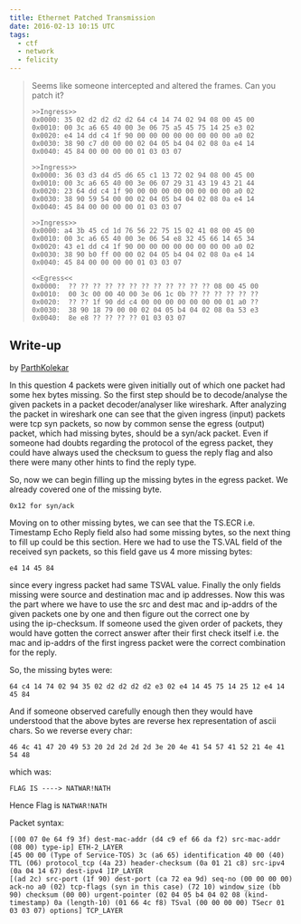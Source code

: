 ```yaml
---
title: Ethernet Patched Transmission
date: 2016-02-13 10:15 UTC
tags:
  - ctf
  - network
  - felicity
---
```


> Seems like someone intercepted and altered the frames. Can you patch it?
>     
>     >>Ingress>>
>     0x0000: 35 02 d2 d2 d2 d2 64 c4 14 74 02 94 08 00 45 00
>     0x0010: 00 3c a6 65 40 00 3e 06 75 a5 45 75 14 25 e3 02
>     0x0020: e4 14 dd c4 1f 90 00 00 00 00 00 00 00 00 a0 02
>     0x0030: 38 90 c7 d0 00 00 02 04 05 b4 04 02 08 0a e4 14
>     0x0040: 45 84 00 00 00 00 01 03 03 07
>     
>     >>Ingress>>
>     0x0000: 36 03 d3 d4 d5 d6 65 c1 13 72 02 94 08 00 45 00
>     0x0010: 00 3c a6 65 40 00 3e 06 07 29 31 43 19 43 21 44
>     0x0020: 23 64 dd c4 1f 90 00 00 00 00 00 00 00 00 a0 02
>     0x0030: 38 90 59 54 00 00 02 04 05 b4 04 02 08 0a e4 14
>     0x0040: 45 84 00 00 00 00 01 03 03 07
>     
>     >>Ingress>>
>     0x0000: a4 3b 45 cd 1d 76 56 22 75 15 02 41 08 00 45 00
>     0x0010: 00 3c a6 65 40 00 3e 06 54 e8 32 45 66 14 65 34
>     0x0020: 43 e1 dd c4 1f 90 00 00 00 00 00 00 00 00 a0 02
>     0x0030: 38 90 b0 ff 00 00 02 04 05 b4 04 02 08 0a e4 14
>     0x0040: 45 84 00 00 00 00 01 03 03 07
>     
>     <<Egress<<
>     0x0000:  ?? ?? ?? ?? ?? ?? ?? ?? ?? ?? ?? ?? 08 00 45 00
>     0x0010:  00 3c 00 00 40 00 3e 06 1c 0b ?? ?? ?? ?? ?? ??
>     0x0020:  ?? ?? 1f 90 dd c4 00 00 00 00 00 00 00 01 a0 ??
>     0x0030:  38 90 18 79 00 00 02 04 05 b4 04 02 08 0a 53 e3
>     0x0040:  8e e8 ?? ?? ?? ?? 01 03 03 07

## Write-up

by [ParthKolekar](https://github.com/ParthKolekar)

In this question 4 packets were given initially out of which one 
packet had some hex bytes missing. So the first step should be to 
decode/analyse the given packets in a packet decoder/analyser like 
wireshark. After analyzing the packet in wireshark one can see that 
the given ingress (input) packets were tcp syn packets, so now by 
common sense the egress (output) packet, which had missing bytes, 
should be a syn/ack packet. Even if someone had doubts regarding 
the protocol of the egress packet, they could have always used 
the checksum to guess the reply flag and also there were many other 
hints to find the reply type.

So, now we can begin filling up the missing bytes in the egress packet. 
We already covered one of the missing byte.

    0x12 for syn/ack

Moving on to other missing bytes, we can see that the TS.ECR i.e. Timestamp Echo Reply 
field also had some missing bytes, so the next thing to fill up could be 
this section. Here we had to use the TS.VAL field of the received syn packets, 
so this field gave us 4 more missing bytes:

    e4 14 45 84

since every ingress packet had same TSVAL value. Finally the only fields missing were source
and destination mac and ip addresses. Now this was the part where we have to use the src 
and dest mac and ip-addrs of the given packets one by one and then figure out the correct one by  
using the ip-checksum. If someone used the given order of packets, they would have gotten 
the correct answer after their first check itself i.e. the mac and ip-addrs of the first 
ingress packet were the correct combination for the reply.

So, the missing bytes were:

    64 c4 14 74 02 94 35 02 d2 d2 d2 d2 e3 02 e4 14 45 75 14 25 12 e4 14 45 84

And if someone observed carefully enough then they would have understood that the above bytes are reverse hex representation of ascii chars.
So we reverse every char:

    46 4c 41 47 20 49 53 20 2d 2d 2d 2d 3e 20 4e 41 54 57 41 52 21 4e 41 54 48  

which was:

    FLAG IS ----> NATWAR!NATH

Hence Flag is `NATWAR!NATH`

Packet syntax:

    [(00 07 0e 64 f9 3f) dest-mac-addr (d4 c9 ef 66 da f2) src-mac-addr (08 00) type-ip] ETH-2_LAYER 
    [45 00 00 (Type of Service-TOS) 3c (a6 65) identification 40 00 (40) TTL (06) protocol_tcp (4a 23) header-checksum (0a 01 21 c8) src-ipv4 (0a 04 14 67) dest-ipv4 ]IP_LAYER 
    [(ad 2c) src-port (1f 90) dest-port (ca 72 ea 9d) seq-no (00 00 00 00) ack-no a0 (02) tcp-flags (syn in this case) (72 10) window_size (bb 90) checksum (00 00) urgent-pointer (02 04 05 b4 04 02 08 (kind-timestamp) 0a (length-10) (01 66 4c f8) TSval (00 00 00 00) TSecr 01 03 03 07) options] TCP_LAYER
